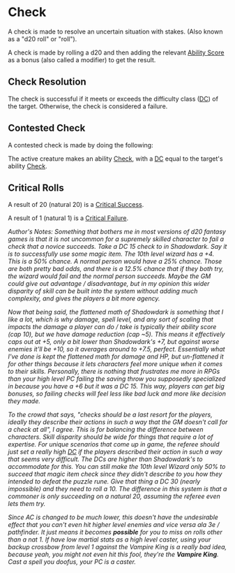 # Check

A check is made to resolve an uncertain situation with stakes. (Also known as a "d20 roll" or "roll").

A check is made by rolling a d20 and then adding the relevant [Ability Score](../Player%20Characters/Chosen%20Statistics/Ability%20Scores.md) as a bonus (also called a modifier) to get the result.
## Check Resolution
The check is successful if it meets or exceeds the difficulty class ([DC](DC.md)) of the target. Otherwise, the check is considered a failure.
## Contested Check
A contested check is made by doing the following:

The active creature makes an ability [Check](Check.md), with a [DC](DC.md) equal to the target's ability [Check](Check.md).
## Critical Rolls
A result of 20 (natural 20) is a [Critical Success](Dice%20Rolls/Critical%20Success.md).

A result of 1 (natural 1) is a [Critical Failure](Dice%20Rolls/Critical%20Failure.md).


*Author's Notes:*
*Something that bothers me in most versions of d20 fantasy games is that it is not uncommon for a supremely skilled character to fail a check that a novice succeeds. Take a DC 15 check to in Shadowdark. Say it is to successfully use some magic item. The 10th level wizard has a +4. This is a 50% chance. A normal person would have a 25% chance. Those are both pretty bad odds, and there is a 12.5% chance that if they both try, the wizard would fail and the normal person succeeds. Maybe the GM could give out advantage / disadvantage, but in my opinion this wider disparity of skill can be built into the system without adding much complexity, and gives the players a bit more agency.* 

*Now that being said, the flattened math of Shadowdark is something that I like a lot, which is why damage, spell level, and any sort of scaling that impacts the damage a player can do / take is typically their ability score (cap 10), but we have damage reduction (cap ~5). This means it effectively caps out at +5, only a bit lower than Shadowdark's +7, but against worse enemies it'll be +10, so it averages around to +7.5, perfect. Essentially what I've done is kept the flattened math for damage and HP, but un-flattened it for other things because it lets characters feel more unique when it comes to their skills. Personally, there is nothing that frustrates me more in RPGs than your high level PC failing the saving throw you supposedly specialized in because you have a +6 but it was a DC 15. This way, players can get big bonuses, so failing checks will feel less like bad luck and more like decision they made.*

*To the crowd that says, "checks should be a last resort for the players, ideally they describe their actions in such a way that the GM doesn't call for a check at all", I agree. This is for balancing the difference between characters. Skill disparity should be wide for things that require a lot of expertise. For unique scenarios that come up in game, the referee should just set a really high [DC](DC.md) if the players described their action in such a way that seems very difficult. The DCs are higher than Shadowdark's to accommodate for this. You can still make the 10th level Wizard only 50% to succeed that magic item check since they didn't describe to you how they intended to defeat the puzzle rune. Give that thing a DC 30 (nearly impossible) and they need to roll a 10. The difference in this system is that a commoner is only succeeding on a natural 20, assuming the referee even lets them try.*

*Since AC is changed to be much lower, this doesn't have the undesirable effect that you can't even hit higher level enemies and vice versa ala 3e / pathfinder. It just means it becomes **possible** for you to miss on rolls other than a nat 1. If have low martial stats as a high level caster, using your backup crossbow from level 1 against the Vampire King is a really bad idea, because yeah, you might not even hit this fool, they're the **Vampire King**. Cast a spell you doofus, your PC is a caster.*